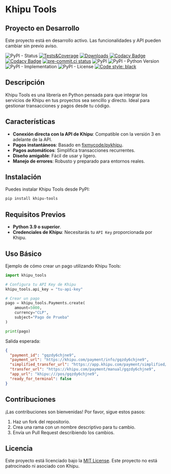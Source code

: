 # Khipu Tools

## Proyecto en Desarrollo

Este proyecto está en desarrollo activo. Las funcionalidades y API pueden cambiar sin previo aviso.

![PyPI - Status](https://img.shields.io/pypi/status/khipu-tools)
[![Tests&Coverage](https://github.com/mariofix/khipu-tools/actions/workflows/tests_coverage.yml/badge.svg?branch=main)](https://github.com/mariofix/khipu-tools/actions/workflows/tests_coverage.yml)
[![Downloads](https://pepy.tech/badge/khipu-tools)](https://pepy.tech/project/khipu-tools)
[![Codacy Badge](https://app.codacy.com/project/badge/Grade/7f6ca2bad320445f954862dc119091aa)](https://app.codacy.com/gh/mariofix/khipu-tools/dashboard?utm_source=gh&utm_medium=referral&utm_content=&utm_campaign=Badge_grade)
[![Codacy Badge](https://app.codacy.com/project/badge/Coverage/7f6ca2bad320445f954862dc119091aa)](https://app.codacy.com/gh/mariofix/khipu-tools/dashboard?utm_source=gh&utm_medium=referral&utm_content=&utm_campaign=Badge_coverage)
[![pre-commit.ci status](https://results.pre-commit.ci/badge/github/mariofix/khipu-tools/main.svg)](https://results.pre-commit.ci/latest/github/mariofix/khipu-tools/main)
![PyPI](https://img.shields.io/pypi/v/khipu-tools)
![PyPI - Python Version](https://img.shields.io/pypi/pyversions/khipu-tools)
![PyPI - Implementation](https://img.shields.io/pypi/implementation/khipu-tools)
![PyPI - License](https://img.shields.io/pypi/l/khipu-tools)
[![Code style: black](https://img.shields.io/badge/code%20style-black-000000.svg)](https://github.com/psf/black)

## Descripción

Khipu Tools es una librería en Python pensada para que integrar los servicios de Khipu en tus proyectos sea sencillo y directo. Ideal para gestionar transacciones y pagos desde tu código.

## Características

- **Conexión directa con la API de Khipu**: Compatible con la versión 3 en adelante de la API.
- **Pagos instantáneos**: Basado en [fixmycode/pykhipu](https://github.com/fixmycode/pykhipu).
- **Pagos automáticos**: Simplifica transacciones recurrentes.
- **Diseño amigable**: Fácil de usar y ligero.
- **Manejo de errores**: Robusto y preparado para entornos reales.

## Instalación

Puedes instalar Khipu Tools desde PyPI:

```bash
pip install khipu-tools
```

## Requisitos Previos

- **Python 3.9 o superior**.
- **Credenciales de Khipu**: Necesitarás tu `API Key` proporcionada por Khipu.

## Uso Básico

Ejemplo de cómo crear un pago utilizando Khipu Tools:

```python
import khipu_tools

# Configura tu API Key de Khipu
khipu_tools.api_key = "tu-api-key"

# Crear un pago
pago = khipu_tools.Payments.create(
    amount=5000,
    currency="CLP",
    subject="Pago de Prueba"
)

print(pago)
```

Salida esperada:

```json
{
  "payment_id": "gqzdy6chjne9",
  "payment_url": "https://khipu.com/payment/info/gqzdy6chjne9",
  "simplified_transfer_url": "https://app.khipu.com/payment/simplified/gqzdy6chjne9",
  "transfer_url": "https://khipu.com/payment/manual/gqzdy6chjne9",
  "app_url": "khipu:///pos/gqzdy6chjne9",
  "ready_for_terminal": false
}
```

## Contribuciones

¡Las contribuciones son bienvenidas! Por favor, sigue estos pasos:

1. Haz un fork del repositorio.
2. Crea una rama con un nombre descriptivo para tu cambio.
3. Envía un Pull Request describiendo los cambios.

## Licencia

Este proyecto está licenciado bajo la [MIT License](LICENSE).
Este proyecto no está patrocinado ni asociado con Khipu.
